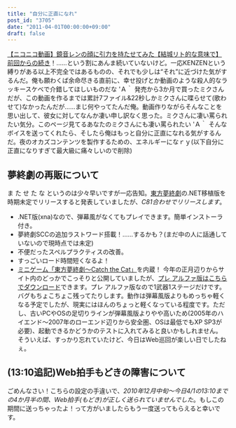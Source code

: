 ```yaml
---
title: "自分に正直になれ"
post_id: "3705"
date: "2011-04-01T00:00:00+09:00"
draft: false
---
```



[【ニコニコ動画】鏡音レンの顔に引力を持たせてみた【結城リト的な意味で】](http://www.nicovideo.jp/watch/sm14003977) [前回からの続き](/3704)！……という割にあんま続いていないけど。一応KENZENという縛りがある以上不完全ではあるものの、それでも少しは“それ”に近づけた気がするんだ。俺も願わくば余命尽きる直前に、幸せ投げとか動画のような殺人的なラッキースケベで介錯してほしいものだな 'Ａ｀  発売から3か月で買ったミクさんだが、この動画を作るまでは累計7ファイル&22秒しかミクさんに喋らせて(歌わせて)なかったんだが……まじ何やってたんだ俺。動画作りながらそんなことを思い出して、彼女に対してなんか凄い申し訳なく思った。ミクさんに凄い罵られたい気分。このページ見てるあなたのミクさんにも凄い罵られたい 'Ａ｀ そんなボイスを送ってくれたら、そしたら俺はもっと自分に正直になれる気がするんだ。夜のオカズコンテンツを製作するための、エネルギーになｒｙ(以下自分に正直になりすぎて最大級に痛々しいので削除)
## 夢終劇の再販について
ま た せ た な というのは少々早いですが一応告知。[東方夢終劇](/!/thC/)の.NET移植版を時期未定でリリースすると発表していましたが、_C81合わせでリリースします_。

  * .NET版(xna)なので、弾幕風がなくてもプレイできます。簡単インストーラ付き。
  * 夢終劇SCCの追加ラストワード搭載！……するかも？(まだ中の人に話通していないので現時点では未定)
  * 不便だったスペルプラクティスの改善。
  * すっごいロード時間短くなるよ！
  * [ミニゲーム「東方夢終劇～Catch the Cat」](/!/thC/chen.html)を内蔵！
今年の正月辺りからサイト内のどっかでこっそりと公開していましたが、[プレ アルファ版はこちらでダウンロード](/!/thC/nph-thC3.0TrGetNightlyBuild.cgi)できます。プレ アルファ版なので1武器1ステージだけです。バグもちょこちょこ残ってたりします。動作は弾幕風版よりもめっちゃ軽くなる予定でしたが、現実にはほんのちょっと軽くなっている程度です。ただし、古いPCやOSの足切りラインが弾幕風版よりやや高いため(2005年のハイエンド～2007年のローエンド辺りから安全圏、OSは最低でもXP SP3が必要)、起動できるかどうかのテストに入れてみると良いかもしれません。 そういえば、すっかり忘れていたけど、今日はWeb巡回が楽しい日でしたねぇ。
## (13:10追記)Web拍手もどきの障害について
ごめんなさい！こちらの設定の手違いで、_2010年12月中旬～今日4/1の13:10までの4か月半の間、Web拍手(もどき)が正しく送られていませんでした_。もしこの期間に送っちゃったよ！って方がいましたらもう一度送ってもらえると幸いです。
